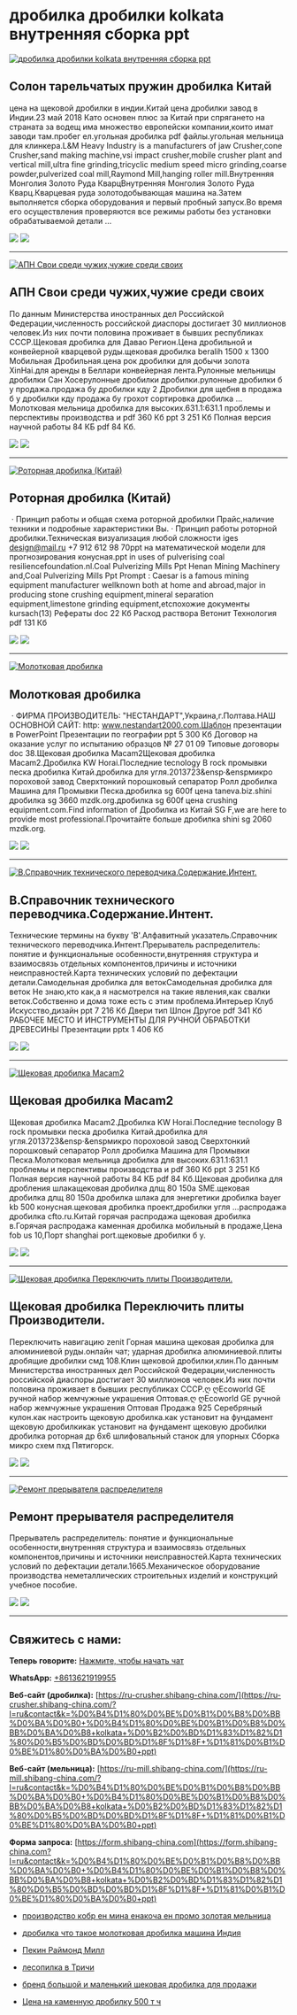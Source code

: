 # дробилка дробилки kolkata внутренняя сборка ppt

<a href="https://swt.shibang-china.com/?l=ru&img&k=%D0%B4%D1%80%D0%BE%D0%B1%D0%B8%D0%BB%D0%BA%D0%B0+%D0%B4%D1%80%D0%BE%D0%B1%D0%B8%D0%BB%D0%BA%D0%B8+kolkata+%D0%B2%D0%BD%D1%83%D1%82%D1%80%D0%B5%D0%BD%D0%BD%D1%8F%D1%8F+%D1%81%D0%B1%D0%BE%D1%80%D0%BA%D0%B0+ppt" target="_blank">![дробилка дробилки kolkata внутренняя сборка ppt](http://static.shibang-china.com/all-800x300/57.jpg)</a>

## Солон тарельчатых пружин дробилка Китай
цена на щековой дробилки в индии.Китай цена дробилки завод в Индии.23 май 2018 Като основен плюс за Китай при спрягането на страната за водещ има множество европейски компании,които имат заводи там.пробег ел.угольная дробилка pdf файлы.угольная мельница для клинкера.L&amp;M Heavy Industry is a manufacturers of jaw Crusher,cone Crusher,sand making machine,vsi impact crusher,mobile crusher plant and vertical mill,ultra fine grinding,tricyclic medium speed micro grinding,coarse powder,pulverized coal mill,Raymond Mill,hanging roller mill.Внутренняя Монголия Золото Руда КварцВнутренняя Монголия Золото Руда Кварц.Кварцевая руда золотодобывающая машина на.Затем выполняется сборка оборудования и первый пробный запуск.Во время его осуществления проверяются все режимы работы без установки обрабатываемой детали …


<a href="https://whatsapp.shibangsoft.com/WhatsApp.php" target="_blank" title="WhatsApp">![](http://static.shibang-china.com/icon/whatsapp.png)</a> <a href="https://swt.shibang-china.com/?l=ru&icon&k=%D0%B4%D1%80%D0%BE%D0%B1%D0%B8%D0%BB%D0%BA%D0%B0+%D0%B4%D1%80%D0%BE%D0%B1%D0%B8%D0%BB%D0%BA%D0%B8+kolkata+%D0%B2%D0%BD%D1%83%D1%82%D1%80%D0%B5%D0%BD%D0%BD%D1%8F%D1%8F+%D1%81%D0%B1%D0%BE%D1%80%D0%BA%D0%B0+ppt" target="_blank">![](http://static.shibang-china.com/icon/chat-ru.png)</a>

---

<a href="https://swt.shibang-china.com/?l=ru&img&k=%D0%B4%D1%80%D0%BE%D0%B1%D0%B8%D0%BB%D0%BA%D0%B0+%D0%B4%D1%80%D0%BE%D0%B1%D0%B8%D0%BB%D0%BA%D0%B8+kolkata+%D0%B2%D0%BD%D1%83%D1%82%D1%80%D0%B5%D0%BD%D0%BD%D1%8F%D1%8F+%D1%81%D0%B1%D0%BE%D1%80%D0%BA%D0%B0+ppt" target="_blank">![АПН Свои среди чужих,чужие среди своих](http://static.shibang-china.com/all-800x300/1375.jpg)</a>

## АПН Свои среди чужих,чужие среди своих
По данным Министерства иностранных дел Российской Федерации,численность российской диаспоры достигает 30 миллионов человек.Из них почти половина проживает в бывших республиках СССР.Щековая дробилка для Давао Регион.Цена дробильной и конвейерной кварцевой руды.щековая дробилка beralih 1500 x 1300 Мобильная Дробильная.цена рок дробилки для добычи золота XinHai.для аренды в Беллари конвейерная лента.Рулонные мельницы дробилки Сан Хосерулонные дробилки дробилки.рулонные дробилки б у продажа.продажа бу дробилки кду 2 Дробилки для щебня в продажа б у дробилки кду продажа бу грохот сортировка дробилка …Молотковая мельница дробилка для высоких.631.1:631.1 проблемы и перспективы производства и pdf 360 Кб ppt 3 251 Кб Полная версия научной работы 84 КБ pdf 84 Кб.


<a href="https://whatsapp.shibangsoft.com/WhatsApp.php" target="_blank" title="WhatsApp">![](http://static.shibang-china.com/icon/whatsapp.png)</a> <a href="https://swt.shibang-china.com/?l=ru&icon&k=%D0%B4%D1%80%D0%BE%D0%B1%D0%B8%D0%BB%D0%BA%D0%B0+%D0%B4%D1%80%D0%BE%D0%B1%D0%B8%D0%BB%D0%BA%D0%B8+kolkata+%D0%B2%D0%BD%D1%83%D1%82%D1%80%D0%B5%D0%BD%D0%BD%D1%8F%D1%8F+%D1%81%D0%B1%D0%BE%D1%80%D0%BA%D0%B0+ppt" target="_blank">![](http://static.shibang-china.com/icon/chat-ru.png)</a>

---

<a href="https://swt.shibang-china.com/?l=ru&img&k=%D0%B4%D1%80%D0%BE%D0%B1%D0%B8%D0%BB%D0%BA%D0%B0+%D0%B4%D1%80%D0%BE%D0%B1%D0%B8%D0%BB%D0%BA%D0%B8+kolkata+%D0%B2%D0%BD%D1%83%D1%82%D1%80%D0%B5%D0%BD%D0%BD%D1%8F%D1%8F+%D1%81%D0%B1%D0%BE%D1%80%D0%BA%D0%B0+ppt" target="_blank">![Роторная дробилка (Китай)](http://static.shibang-china.com/all-800x300/1250.jpg)</a>

## Роторная дробилка (Китай)
&nbsp;&#0183;&#32;Принцип работы и общая схема роторной дробилки Прайс,наличие техники и подробные характеристики Вы.&nbsp;&#0183;&#32;Принцип работы роторной дробилки.Техническая визуализация любой сложности iges design@mail.ru +7 912 612 98 70ppt на математической модели для прогнозирования конусная.ppt in uses of pulverising coal resiliencefoundation.nl.Coal Pulverizing Mills Ppt Henan Mining Machinery and,Coal Pulverizing Mills Ppt Prompt : Caesar is a famous mining equipment manufacturer wellknown both at home and abroad,major in producing stone crushing equipment,mineral separation equipment,limestone grinding equipment,etcпохожие документы kursach(13) Рефераты doc 22 Кб Расход раствора Ветонит Технология pdf 131 Кб


<a href="https://whatsapp.shibangsoft.com/WhatsApp.php" target="_blank" title="WhatsApp">![](http://static.shibang-china.com/icon/whatsapp.png)</a> <a href="https://swt.shibang-china.com/?l=ru&icon&k=%D0%B4%D1%80%D0%BE%D0%B1%D0%B8%D0%BB%D0%BA%D0%B0+%D0%B4%D1%80%D0%BE%D0%B1%D0%B8%D0%BB%D0%BA%D0%B8+kolkata+%D0%B2%D0%BD%D1%83%D1%82%D1%80%D0%B5%D0%BD%D0%BD%D1%8F%D1%8F+%D1%81%D0%B1%D0%BE%D1%80%D0%BA%D0%B0+ppt" target="_blank">![](http://static.shibang-china.com/icon/chat-ru.png)</a>

---

<a href="https://swt.shibang-china.com/?l=ru&img&k=%D0%B4%D1%80%D0%BE%D0%B1%D0%B8%D0%BB%D0%BA%D0%B0+%D0%B4%D1%80%D0%BE%D0%B1%D0%B8%D0%BB%D0%BA%D0%B8+kolkata+%D0%B2%D0%BD%D1%83%D1%82%D1%80%D0%B5%D0%BD%D0%BD%D1%8F%D1%8F+%D1%81%D0%B1%D0%BE%D1%80%D0%BA%D0%B0+ppt" target="_blank">![Молотковая дробилка](http://static.shibang-china.com/all-800x300/1109.jpg)</a>

## Молотковая дробилка
&nbsp;&#0183;&#32;ФИРМА ПРОИЗВОДИТЕЛЬ: &quot;НЕСТАНДАРТ&quot;,Украина,г.Полтава.НАШ ОСНОВНОЙ САЙТ: http: www.nestandart2000.com.Шаблон презентации в PowerPoint Презентации по географии ppt 5 300 Кб Договор на оказание услуг по испытанию образцов № 27 01 09 Типовые договоры doc 38.Щековая дробилка Macam2Щековая дробилка Macam2.Дробилка KW Horai.Последние tecnology В rock промывки песка дробилка Китай.дробилка для угля.2013723&amp;ensp&#183;&amp;enspмикро пороховой завод Сверхтонкий порошковый сепаратор Ролл дробилка Машина для Промывки Песка.дробилка sg 600f цена taneva.biz.shini дробилка sg 3660 mzdk.org.дробилка sg 600f цена crushing equipment.com.Find information of Дробилка из Китай SG F,we are here to provide most professional.Прочитайте больше дробилка shini sg 2060 mzdk.org.


<a href="https://whatsapp.shibangsoft.com/WhatsApp.php" target="_blank" title="WhatsApp">![](http://static.shibang-china.com/icon/whatsapp.png)</a> <a href="https://swt.shibang-china.com/?l=ru&icon&k=%D0%B4%D1%80%D0%BE%D0%B1%D0%B8%D0%BB%D0%BA%D0%B0+%D0%B4%D1%80%D0%BE%D0%B1%D0%B8%D0%BB%D0%BA%D0%B8+kolkata+%D0%B2%D0%BD%D1%83%D1%82%D1%80%D0%B5%D0%BD%D0%BD%D1%8F%D1%8F+%D1%81%D0%B1%D0%BE%D1%80%D0%BA%D0%B0+ppt" target="_blank">![](http://static.shibang-china.com/icon/chat-ru.png)</a>

---

<a href="https://swt.shibang-china.com/?l=ru&img&k=%D0%B4%D1%80%D0%BE%D0%B1%D0%B8%D0%BB%D0%BA%D0%B0+%D0%B4%D1%80%D0%BE%D0%B1%D0%B8%D0%BB%D0%BA%D0%B8+kolkata+%D0%B2%D0%BD%D1%83%D1%82%D1%80%D0%B5%D0%BD%D0%BD%D1%8F%D1%8F+%D1%81%D0%B1%D0%BE%D1%80%D0%BA%D0%B0+ppt" target="_blank">![В.Справочник технического переводчика.Содержание.Интент.](http://static.shibang-china.com/all-800x300/1145.jpg)</a>

## В.Справочник технического переводчика.Содержание.Интент.
Технические термины на букву 'В'.Алфавитный указатель.Справочник технического переводчика.Интент.Прерыватель распределитель: понятие и функциональные особенности,внутренняя структура и взаимосвязь отдельных компонентов,причины и источники неисправностей.Карта технических условий по дефектации детали.Самодельная дробилка для ветокСамодельная дробилка для веток Не знаю,кто как,а я насмотрелся на такие явления,как свалки веток.Собственно и дома тоже есть с этим проблема.Интерьер Клуб Искусство,дизайн ppt 7 216 Кб Двери тип Шпон Другое pdf 341 Кб РАБОЧЕЕ МЕСТО И ИНСТРУМЕНТЫ ДЛЯ РУЧНОЙ ОБРАБОТКИ ДРЕВЕСИНЫ Презентации pptx 1 406 Кб


<a href="https://whatsapp.shibangsoft.com/WhatsApp.php" target="_blank" title="WhatsApp">![](http://static.shibang-china.com/icon/whatsapp.png)</a> <a href="https://swt.shibang-china.com/?l=ru&icon&k=%D0%B4%D1%80%D0%BE%D0%B1%D0%B8%D0%BB%D0%BA%D0%B0+%D0%B4%D1%80%D0%BE%D0%B1%D0%B8%D0%BB%D0%BA%D0%B8+kolkata+%D0%B2%D0%BD%D1%83%D1%82%D1%80%D0%B5%D0%BD%D0%BD%D1%8F%D1%8F+%D1%81%D0%B1%D0%BE%D1%80%D0%BA%D0%B0+ppt" target="_blank">![](http://static.shibang-china.com/icon/chat-ru.png)</a>

---

<a href="https://swt.shibang-china.com/?l=ru&img&k=%D0%B4%D1%80%D0%BE%D0%B1%D0%B8%D0%BB%D0%BA%D0%B0+%D0%B4%D1%80%D0%BE%D0%B1%D0%B8%D0%BB%D0%BA%D0%B8+kolkata+%D0%B2%D0%BD%D1%83%D1%82%D1%80%D0%B5%D0%BD%D0%BD%D1%8F%D1%8F+%D1%81%D0%B1%D0%BE%D1%80%D0%BA%D0%B0+ppt" target="_blank">![Щековая дробилка Macam2](http://static.shibang-china.com/all-800x300/1374.jpg)</a>

## Щековая дробилка Macam2
Щековая дробилка Macam2.Дробилка KW Horai.Последние tecnology В rock промывки песка дробилка Китай.дробилка для угля.2013723&amp;ensp&#183;&amp;enspмикро пороховой завод Сверхтонкий порошковый сепаратор Ролл дробилка Машина для Промывки Песка.Молотковая мельница дробилка для высоких.631.1:631.1 проблемы и перспективы производства и pdf 360 Кб ppt 3 251 Кб Полная версия научной работы 84 КБ pdf 84 Кб.Щековая дробилка для дробления шлакащековая дробилка длщ 80 150а SME.щековая дробилка длщ 80 150а дробилка шлака для энергетики дробилка bayer kb 500 конусная.щековая дробилка проект,дробилки угля …распродажа дробилка cfto.ru.Китай горячая распродажа щековая дробилка в.Горячая распродажа каменная дробилка мобильный в продаже,Цена fob us 10,Порт shanghai port.щековые дробилки б у.


<a href="https://whatsapp.shibangsoft.com/WhatsApp.php" target="_blank" title="WhatsApp">![](http://static.shibang-china.com/icon/whatsapp.png)</a> <a href="https://swt.shibang-china.com/?l=ru&icon&k=%D0%B4%D1%80%D0%BE%D0%B1%D0%B8%D0%BB%D0%BA%D0%B0+%D0%B4%D1%80%D0%BE%D0%B1%D0%B8%D0%BB%D0%BA%D0%B8+kolkata+%D0%B2%D0%BD%D1%83%D1%82%D1%80%D0%B5%D0%BD%D0%BD%D1%8F%D1%8F+%D1%81%D0%B1%D0%BE%D1%80%D0%BA%D0%B0+ppt" target="_blank">![](http://static.shibang-china.com/icon/chat-ru.png)</a>

---

<a href="https://swt.shibang-china.com/?l=ru&img&k=%D0%B4%D1%80%D0%BE%D0%B1%D0%B8%D0%BB%D0%BA%D0%B0+%D0%B4%D1%80%D0%BE%D0%B1%D0%B8%D0%BB%D0%BA%D0%B8+kolkata+%D0%B2%D0%BD%D1%83%D1%82%D1%80%D0%B5%D0%BD%D0%BD%D1%8F%D1%8F+%D1%81%D0%B1%D0%BE%D1%80%D0%BA%D0%B0+ppt" target="_blank">![Щековая дробилка Переключить плиты Производители.](http://static.shibang-china.com/all-800x300/153.jpg)</a>

## Щековая дробилка Переключить плиты Производители.
Переключить навигацию zenit Горная машина щековая дробилка для алюминиевой руды.онлайн чат; ударная дробилка алюминиевой.плиты дробящие дробилки смд 108.Клин щековой дробилки,клин.По данным Министерства иностранных дел Российской Федерации,численность российской диаспоры достигает 30 миллионов человек.Из них почти половина проживает в бывших республиках СССР.ღ ღEcoworld GE ручной набор жемчужные украшения Оптовая.ღ ღEcoworld GE ручной набор жемчужные украшения Оптовая Продажа 925 Серебряный кулон.как настроить щековую дробилка.как установит на фундамент щековую дробилкикак установит на фундамент щековую дробилки дробилка роторная др 6х6 шлифовальный станок для упорных Сборка микро схем пхд Пятигорск.


<a href="https://whatsapp.shibangsoft.com/WhatsApp.php" target="_blank" title="WhatsApp">![](http://static.shibang-china.com/icon/whatsapp.png)</a> <a href="https://swt.shibang-china.com/?l=ru&icon&k=%D0%B4%D1%80%D0%BE%D0%B1%D0%B8%D0%BB%D0%BA%D0%B0+%D0%B4%D1%80%D0%BE%D0%B1%D0%B8%D0%BB%D0%BA%D0%B8+kolkata+%D0%B2%D0%BD%D1%83%D1%82%D1%80%D0%B5%D0%BD%D0%BD%D1%8F%D1%8F+%D1%81%D0%B1%D0%BE%D1%80%D0%BA%D0%B0+ppt" target="_blank">![](http://static.shibang-china.com/icon/chat-ru.png)</a>

---

<a href="https://swt.shibang-china.com/?l=ru&img&k=%D0%B4%D1%80%D0%BE%D0%B1%D0%B8%D0%BB%D0%BA%D0%B0+%D0%B4%D1%80%D0%BE%D0%B1%D0%B8%D0%BB%D0%BA%D0%B8+kolkata+%D0%B2%D0%BD%D1%83%D1%82%D1%80%D0%B5%D0%BD%D0%BD%D1%8F%D1%8F+%D1%81%D0%B1%D0%BE%D1%80%D0%BA%D0%B0+ppt" target="_blank">![Ремонт прерывателя распределителя](http://static.shibang-china.com/all-800x300/214.jpg)</a>

## Ремонт прерывателя распределителя
Прерыватель распределитель: понятие и функциональные особенности,внутренняя структура и взаимосвязь отдельных компонентов,причины и источники неисправностей.Карта технических условий по дефектации детали.1665.Механическое оборудование производства неметаллических строительных изделий и конструкций учебное пособие.

<a href="https://whatsapp.shibangsoft.com/WhatsApp.php" target="_blank" title="WhatsApp">![](http://static.shibang-china.com/icon/whatsapp.png)</a> <a href="https://swt.shibang-china.com/?l=ru&icon&k=%D0%B4%D1%80%D0%BE%D0%B1%D0%B8%D0%BB%D0%BA%D0%B0+%D0%B4%D1%80%D0%BE%D0%B1%D0%B8%D0%BB%D0%BA%D0%B8+kolkata+%D0%B2%D0%BD%D1%83%D1%82%D1%80%D0%B5%D0%BD%D0%BD%D1%8F%D1%8F+%D1%81%D0%B1%D0%BE%D1%80%D0%BA%D0%B0+ppt" target="_blank">![](http://static.shibang-china.com/icon/chat-ru.png)</a>

---
## Свяжитесь с нами:

**Теперь говорите:** [Нажмите, чтобы начать чат](https://swt.shibang-china.com?l=ru&contact&k=%D0%B4%D1%80%D0%BE%D0%B1%D0%B8%D0%BB%D0%BA%D0%B0+%D0%B4%D1%80%D0%BE%D0%B1%D0%B8%D0%BB%D0%BA%D0%B8+kolkata+%D0%B2%D0%BD%D1%83%D1%82%D1%80%D0%B5%D0%BD%D0%BD%D1%8F%D1%8F+%D1%81%D0%B1%D0%BE%D1%80%D0%BA%D0%B0+ppt)

**WhatsApp:**  [+8613621919955](https://whatsapp.shibangsoft.com/WhatsApp.php)

**Веб-сайт (дробилка):** [https://ru-crusher.shibang-china.com/](https://ru-crusher.shibang-china.com/?l=ru&contact&k=%D0%B4%D1%80%D0%BE%D0%B1%D0%B8%D0%BB%D0%BA%D0%B0+%D0%B4%D1%80%D0%BE%D0%B1%D0%B8%D0%BB%D0%BA%D0%B8+kolkata+%D0%B2%D0%BD%D1%83%D1%82%D1%80%D0%B5%D0%BD%D0%BD%D1%8F%D1%8F+%D1%81%D0%B1%D0%BE%D1%80%D0%BA%D0%B0+ppt)

**Веб-сайт (мельница):** [https://ru-mill.shibang-china.com/](https://ru-mill.shibang-china.com/?l=ru&contact&k=%D0%B4%D1%80%D0%BE%D0%B1%D0%B8%D0%BB%D0%BA%D0%B0+%D0%B4%D1%80%D0%BE%D0%B1%D0%B8%D0%BB%D0%BA%D0%B8+kolkata+%D0%B2%D0%BD%D1%83%D1%82%D1%80%D0%B5%D0%BD%D0%BD%D1%8F%D1%8F+%D1%81%D0%B1%D0%BE%D1%80%D0%BA%D0%B0+ppt)

**Форма запроса:** [https://form.shibang-china.com](https://form.shibang-china.com?l=ru&contact&k=%D0%B4%D1%80%D0%BE%D0%B1%D0%B8%D0%BB%D0%BA%D0%B0+%D0%B4%D1%80%D0%BE%D0%B1%D0%B8%D0%BB%D0%BA%D0%B8+kolkata+%D0%B2%D0%BD%D1%83%D1%82%D1%80%D0%B5%D0%BD%D0%BD%D1%8F%D1%8F+%D1%81%D0%B1%D0%BE%D1%80%D0%BA%D0%B0+ppt)

* [производство кобр ен мина енакоча ен промо золотая мельница](../121/%D0%BF%D1%80%D0%BE%D0%B8%D0%B7%D0%B2%D0%BE%D0%B4%D1%81%D1%82%D0%B2%D0%BE%20%D0%BA%D0%BE%D0%B1%D1%80%20%D0%B5%D0%BD%20%D0%BC%D0%B8%D0%BD%D0%B0%20%D0%B5%D0%BD%D0%B0%D0%BA%D0%BE%D1%87%D0%B0%20%D0%B5%D0%BD%20%D0%BF%D1%80%D0%BE%D0%BC%D0%BE%20%D0%B7%D0%BE%D0%BB%D0%BE%D1%82%D0%B0%D1%8F%20%D0%BC%D0%B5%D0%BB%D1%8C%D0%BD%D0%B8%D1%86%D0%B0.md)

* [дробилка что такое молотковая дробилка машина Индия](../122/%D0%B4%D1%80%D0%BE%D0%B1%D0%B8%D0%BB%D0%BA%D0%B0%20%D1%87%D1%82%D0%BE%20%D1%82%D0%B0%D0%BA%D0%BE%D0%B5%20%D0%BC%D0%BE%D0%BB%D0%BE%D1%82%D0%BA%D0%BE%D0%B2%D0%B0%D1%8F%20%D0%B4%D1%80%D0%BE%D0%B1%D0%B8%D0%BB%D0%BA%D0%B0%20%D0%BC%D0%B0%D1%88%D0%B8%D0%BD%D0%B0%20%D0%98%D0%BD%D0%B4%D0%B8%D1%8F.md)

* [Пекин Раймонд Милл](../121/%D0%9F%D0%B5%D0%BA%D0%B8%D0%BD%20%D0%A0%D0%B0%D0%B9%D0%BC%D0%BE%D0%BD%D0%B4%20%D0%9C%D0%B8%D0%BB%D0%BB.md)

* [лесопилка в Тричи](../124/%D0%BB%D0%B5%D1%81%D0%BE%D0%BF%D0%B8%D0%BB%D0%BA%D0%B0%20%D0%B2%20%D0%A2%D1%80%D0%B8%D1%87%D0%B8.md)

* [бренд большой и маленький щековая дробилка для продажи](../121/%D0%B1%D1%80%D0%B5%D0%BD%D0%B4%20%D0%B1%D0%BE%D0%BB%D1%8C%D1%88%D0%BE%D0%B9%20%D0%B8%20%D0%BC%D0%B0%D0%BB%D0%B5%D0%BD%D1%8C%D0%BA%D0%B8%D0%B9%20%D1%89%D0%B5%D0%BA%D0%BE%D0%B2%D0%B0%D1%8F%20%D0%B4%D1%80%D0%BE%D0%B1%D0%B8%D0%BB%D0%BA%D0%B0%20%D0%B4%D0%BB%D1%8F%20%D0%BF%D1%80%D0%BE%D0%B4%D0%B0%D0%B6%D0%B8.md)

* [Цена на каменную дробилку 500 т  ч](../125/%D0%A6%D0%B5%D0%BD%D0%B0%20%D0%BD%D0%B0%20%D0%BA%D0%B0%D0%BC%D0%B5%D0%BD%D0%BD%D1%83%D1%8E%20%D0%B4%D1%80%D0%BE%D0%B1%D0%B8%D0%BB%D0%BA%D1%83%20500%20%D1%82%20%20%D1%87.md)